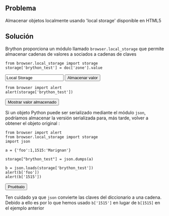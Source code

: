 Problema
--------

Almacenar objetos localmente usando 'local storage' disponible en HTML5


Solución
--------

Brython proporciona un módulo llamado `browser.local_storage` que permite almacenar cadenas de valores a sociados a cadenas de claves


    from browser.local_storage import storage
    storage['brython_test'] = doc['zone'].value
    
<input id="zone" value="Local Storage">
<button id="show_0">Almacenar valor</button>

    from browser import alert
    alert(storage['brython_test'])

<button id="show_1">Mostrar valor almacenado</button>


<script type="text/python3">
def show_locstor(num):
    src = doc.get(selector="pre.marked")[num].text
    exec(src)

doc['show_0'].bind('click', lambda ev:show_locstor(0))
doc['show_1'].bind('click', lambda ev:show_locstor(1))
doc['show_2'].bind('click', lambda ev:show_locstor(2))
</script>

Si un objeto Python puede ser serializado mediante el módulo `json`, podríamos almacenar la versión serializada para, más tarde, volver a obtener el objeto original :

    from browser import alert
    from browser.local_storage import storage
    import json
    
    a = {'foo':1,1515:'Marignan'}
    
    storage["brython_test"] = json.dumps(a)
    
    b = json.loads(storage['brython_test'])
    alert(b['foo'])
    alert(b['1515'])

<button id="show_2">Pruébalo</button>

Ten cuidado ya que `json` convierte las claves del diccionario a una cadena. Debido a ello es por lo que hemos usado `b['1515']` en lugar de `b[1515]` en el ejemplo anterior
